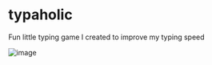 # typaholic
 Fun little typing game I created to improve my typing speed

![image](https://github.com/nh987/typaholic/assets/100050962/48331966-ea47-4447-aac3-7f493e6a1e03)
